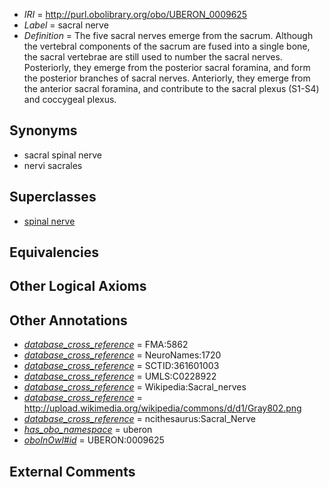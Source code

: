  * *IRI* = http://purl.obolibrary.org/obo/UBERON_0009625
 * *Label* = sacral nerve
 * *Definition* = The five sacral nerves emerge from the sacrum. Although the vertebral components of the sacrum are fused into a single bone, the sacral vertebrae are still used to number the sacral nerves. Posteriorly, they emerge from the posterior sacral foramina, and form the posterior branches of sacral nerves. Anteriorly, they emerge from the anterior sacral foramina, and contribute to the sacral plexus (S1-S4) and coccygeal plexus.

## Synonyms

 * sacral spinal nerve
 * nervi sacrales

## Superclasses

 * [spinal nerve](../../UBERON/80/UBERON_0001780.md)

## Equivalencies


## Other Logical Axioms


## Other Annotations

 * *[database_cross_reference](../../ef/oboInOwl#hasDbXref.md)* = FMA:5862
 * *[database_cross_reference](../../ef/oboInOwl#hasDbXref.md)* = NeuroNames:1720
 * *[database_cross_reference](../../ef/oboInOwl#hasDbXref.md)* = SCTID:361601003
 * *[database_cross_reference](../../ef/oboInOwl#hasDbXref.md)* = UMLS:C0228922
 * *[database_cross_reference](../../ef/oboInOwl#hasDbXref.md)* = Wikipedia:Sacral_nerves
 * *[database_cross_reference](../../ef/oboInOwl#hasDbXref.md)* = http://upload.wikimedia.org/wikipedia/commons/d/d1/Gray802.png
 * *[database_cross_reference](../../ef/oboInOwl#hasDbXref.md)* = ncithesaurus:Sacral_Nerve
 * *[has_obo_namespace](../../ce/oboInOwl#hasOBONamespace.md)* = uberon
 * *[oboInOwl#id](../../id/oboInOwl#id.md)* = UBERON:0009625

## External Comments

